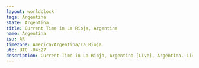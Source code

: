 ```yaml
---
layout: worldclock
tags: Argentina
state: Argentina
title: Current Time in La Rioja, Argentina
name: Argentina
iso: AR
timezone: America/Argentina/La_Rioja
utc: UTC -04:27
description: Current Time in La Rioja, Argentina [Live], Argentina. Live update now time in La Rioja, timezone America/Argentina/La_Rioja, UTC -04:27, Country ISO code & Current Local Time.
---
```


